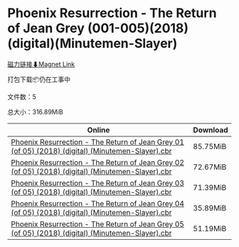 # Phoenix Resurrection - The Return of Jean Grey (001-005)(2018)(digital)(Minutemen-Slayer)

[磁力链接⬇Magnet Link](magnet:?xt=urn:btih:205493aacc53d65f70c1037eb70b51291c4e708b&dn=Phoenix%20Resurrection%20-%20The%20Return%20of%20Jean%20Grey%20%28001-005%29%282018%29%28digital%29%28Minutemen-Slayer%29)

打包下载📦仍在工事中

文件数：5

总大小：316.89MiB

Online | Download
--- | ---
[Phoenix Resurrection - The Return of Jean Grey 01 (of 05) (2018) (digital) (Minutemen-Slayer).cbr](https://github.com/alicewish/markdown/blob/master/comic/Phoenix-Resurrection-Return-of-Jean-Grey-01-of-05-2018-digital-Minutemen-Slayer-cbr.md) | 85.75MiB
[Phoenix Resurrection - The Return of Jean Grey 02 (of 05) (2018) (digital) (Minutemen-Slayer).cbr](https://github.com/alicewish/markdown/blob/master/comic/Phoenix-Resurrection-Return-of-Jean-Grey-02-of-05-2018-digital-Minutemen-Slayer-cbr.md) | 72.67MiB
[Phoenix Resurrection - The Return of Jean Grey 03 (of 05) (2018) (digital) (Minutemen-Slayer).cbr](https://github.com/alicewish/markdown/blob/master/comic/Phoenix-Resurrection-Return-of-Jean-Grey-03-of-05-2018-digital-Minutemen-Slayer-cbr.md) | 71.39MiB
[Phoenix Resurrection - The Return of Jean Grey 04 (of 05) (2018) (digital) (Minutemen-Slayer).cbr](https://github.com/alicewish/markdown/blob/master/comic/Phoenix-Resurrection-Return-of-Jean-Grey-04-of-05-2018-digital-Minutemen-Slayer-cbr.md) | 35.89MiB
[Phoenix Resurrection - The Return of Jean Grey 05 (of 05) (2018) (digital) (Minutemen-Slayer).cbr](https://github.com/alicewish/markdown/blob/master/comic/Phoenix-Resurrection-Return-of-Jean-Grey-05-of-05-2018-digital-Minutemen-Slayer-cbr.md) | 51.19MiB